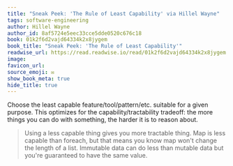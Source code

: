 ```yaml
---
title: "Sneak Peek: 'The Rule of Least Capability' via Hillel Wayne"
tags: software-engineering
author: Hillel Wayne
author_id: 8af5724e5eec33cce5dde0520c676c18
book: 01k2f6d2vajd64334k2x8jygem
book_title: "Sneak Peek: 'The Rule of Least Capability'"
readwise_url: https://read.readwise.io/read/01k2f6d2vajd64334k2x8jygem
image: 
favicon_url: 
source_emoji: ✉️
show_book_meta: true
hide_title: true
---
```


Choose the least capable feature/tool/pattern/etc. suitable for a given purpose. This optimizes for the capability/tractability tradeoff: the more things you can do with something, the harder it is to reason about.

> Using a less capable thing gives you more tractable thing. Map is less capable than foreach, but that means you know map won't change the length of a list. Immutable data can do less than mutable data but you're guaranteed to have the same value.